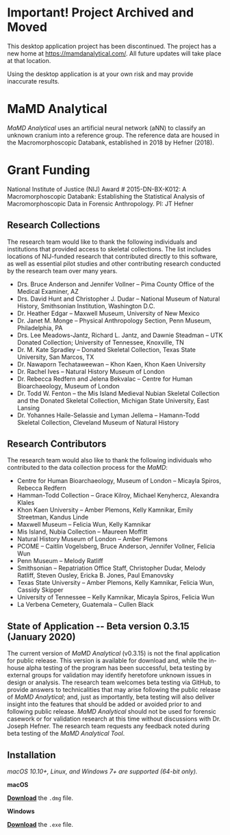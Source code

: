 # Important! Project Archived and Moved

This desktop application project has been discontinued. The project has a new home at https://mamdanalytical.com/. All future updates will take place at that location.

Using the desktop application is at your own risk and may provide inaccurate results.


# MaMD Analytical

*MaMD Analytical* uses an artificial neural network (aNN) to classify an unknown cranium into a reference group. The reference data are housed in the Macromorphoscopic Databank, established in 2018 by Hefner (2018).

# Grant Funding

National Institute of Justice (NIJ) Award # 2015-DN-BX-K012: A Macromorphoscopic Databank: Establishing the Statistical Analysis of Macromorphoscopic Data in Forensic Anthropology. PI: JT Hefner

## Research Collections

The research team would like to thank the following individuals and institutions that provided access to skeletal collections. The list includes locations of NIJ-funded research that contributed directly to this software, as well as essential pilot studies and other contributing research conducted by the research team over many years.

- Drs. Bruce Anderson and Jennifer Vollner – Pima County Office of the Medical Examiner, AZ
- Drs. David Hunt and Christopher J. Dudar – National Museum of Natural History, Smithsonian Institution, Washington D.C.
- Dr. Heather Edgar – Maxwell Museum, University of New Mexico
- Dr. Janet M. Monge – Physical Anthropology Section, Penn Museum, Philadelphia, PA
- Drs. Lee Meadows-Jantz, Richard L. Jantz, and Dawnie Steadman – UTK Donated Collection; University of Tennessee, Knoxville, TN
- Dr. M. Kate Spradley – Donated Skeletal Collection, Texas State University, San Marcos, TX
- Dr. Nawaporn Techataweewan – Khon Kaen, Khon Kaen University
- Dr. Rachel Ives – Natural History Museum of London
- Dr. Rebecca Redfern and Jelena Bekvalac – Centre for Human Bioarchaeology, Museum of London
- Dr. Todd W. Fenton – the Mis Island Medieval Nubian Skeletal Collection and the Donated Skeletal Collection, Michigan State University, East Lansing
- Dr. Yohannes Haile-Selassie and Lyman Jellema – Hamann-Todd Skeletal Collection, Cleveland Museum of Natural History

## Research Contributors

The research team would also like to thank the following individuals who contributed to the data collection process for the *MaMD*:

- Centre for Human Bioarchaeology, Museum of London – Micayla Spiros, Rebecca Redfern
- Hamman-Todd Collection – Grace Kilroy, Michael Kenyhercz, Alexandra Klales
- Khon Kaen University – Amber Plemons, Kelly Kamnikar, Emily Streetman, Kandus Linde
- Maxwell Museum – Felicia Wun, Kelly Kamnikar
- Mis Island, Nubia Collection – Maureen Moffitt
- Natural History Museum of London – Amber Plemons
- PCOME – Caitlin Vogelsberg, Bruce Anderson, Jennifer Vollner, Felicia Wun
- Penn Museum – Melody Ratliff
- Smithsonian – Repatriation Office Staff, Christopher Dudar, Melody Ratliff, Steven Ousley, Ericka B. Jones, Paul Emanovsky
- Texas State University – Amber Plemons, Kelly Kamnikar, Felicia Wun, Cassidy Skipper
- University of Tennessee – Kelly Kamnikar, Micayla Spiros, Felicia Wun
- La Verbena Cemetery, Guatemala – Cullen Black

## State of Application -- Beta version 0.3.15 (January 2020)

The current version of *MaMD Analytical* (v0.3.15) is not the final application for public release. This version is available for download and, while the in-house alpha testing of the program has been successful, beta testing by external groups for validation may identify heretofore unknown issues in design or analysis. The research team welcomes beta testing via GitHub, to provide answers to technicalities that may arise following the public release of *MaMD Analytical*; and, just as importantly, beta testing will also deliver insight into the features that should be added or avoided prior to and following public release. *MaMD Analytical* should not be used for forensic casework or for validation research at this time without discussions with Dr. Joseph Hefner. The research team requests any feedback noted during beta testing of the *MaMD Analytical Tool*.

## Installation

*macOS 10.10+, Linux, and Windows 7+ are supported (64-bit only).*

**macOS**

[**Download**](https://github.com/rer145/mamd-analytical/releases/latest) the `.dmg` file.

**Windows**

[**Download**](https://github.com/rer145/mamd-analytical/releases/latest) the `.exe` file.

